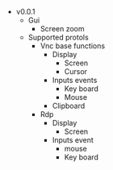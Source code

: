 - v0.0.1
  + Gui
    - Screen zoom
  + Supported protols
    - Vnc base functions
      + Display
        - Screen
        - Cursor
      + Inputs events
        - Key board
        - Mouse
      + Clipboard
    - Rdp
      + Display
        - Screen
      + Inputs event
        - mouse
        - Key board

       
    
